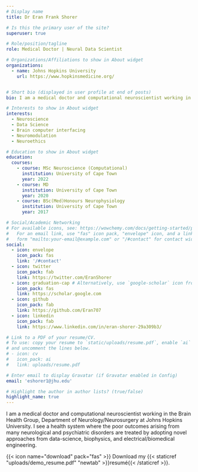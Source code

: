 ```yaml
---
# Display name
title: Dr Eran Frank Shorer

# Is this the primary user of the site?
superuser: true

# Role/position/tagline
role: Medical Doctor | Neural Data Scientist 

# Organizations/Affiliations to show in About widget
organizations:
  - name: Johns Hopkins University
    url: https://www.hopkinsmedicine.org/


# Short bio (displayed in user profile at end of posts)
bio: I am a medical doctor and computational neuroscientist working in the Brain Health Group, Department of Neurology/Neurosurgery at Johns Hopkins University. I see a health system where the poor outcomes arising from many neurological and psychiatric disorders are treated by adopting novel approaches from data-science, biophysics, and electrical/biomedical engineering.

# Interests to show in About widget
interests:
  - Neuroscience
  - Data Science
  - Brain computer interfacing
  - Neuromodulation
  - Neuroethics

# Education to show in About widget
education:
  courses:
    - course: MSc Neuroscience (Computational)
      institution: University of Cape Town
      year: 2022
    - course: MD
      institution: University of Cape Town
      year: 2020
    - course: BSc(Med)Honours Neurophysiology
      institution: University of Cape Town
      year: 2017

# Social/Academic Networking
# For available icons, see: https://wowchemy.com/docs/getting-started/page-builder/#icons
#   For an email link, use "fas" icon pack, "envelope" icon, and a link in the
#   form "mailto:your-email@example.com" or "/#contact" for contact widget.
social:
  - icon: envelope
    icon_pack: fas
    link: '/#contact'
  - icon: twitter
    icon_pack: fab
    link: https://twitter.com/EranShorer
  - icon: graduation-cap # Alternatively, use `google-scholar` icon from `ai` icon pack
    icon_pack: fas
    link: https://scholar.google.com
  - icon: github
    icon_pack: fab
    link: https://github.com/Eran707
  - icon: linkedin
    icon_pack: fab
    link: https://www.linkedin.com/in/eran-shorer-29a309b3/

# Link to a PDF of your resume/CV.
# To use: copy your resume to `static/uploads/resume.pdf`, enable `ai` icons in `params.toml`,
# and uncomment the lines below.
# - icon: cv
#   icon_pack: ai
#   link: uploads/resume.pdf

# Enter email to display Gravatar (if Gravatar enabled in Config)
email: 'eshorer1@jhu.edu'

# Highlight the author in author lists? (true/false)
highlight_name: true
---
```


I am a medical doctor and computational neuroscientist working in the Brain Health Group, Department of Neurology/Neurosurgery at Johns Hopkins University. I see a health system where the poor outcomes arising from many neurological and psychiatric disorders are treated by adopting novel approaches from data-science, biophysics, and electrical/biomedical engineering.


{{< icon name="download" pack="fas" >}} Download my {{< staticref "uploads/demo_resume.pdf" "newtab" >}}resumé{{< /staticref >}}.

